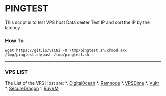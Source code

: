 # PINGTEST

This script is to test VPS host Data center Test IP and sort the IP by the latency.


### How To

`wget https://git.io/vzCNi -O /tmp/pingtest.sh;chmod a+x /tmp/pingtest.sh;bash /tmp/pingtest.sh`

----
### VPS LIST

The List of the VPS Host are:
*. [DigitalOcean](http://digitalocean.com)
*. [Ramnode](https://www.ramnode.com/)
*. [VPSDime](http://vpsdime.com/)
*. [Vultr](https://www.vultr.com)
*. [SecureDragon](https://securedragon.net/)
*. [BuyVM](http://buyvm.net/)
